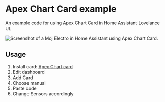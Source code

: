 # Apex Chart Card example
An example code for using Apex Chart Card in Home Assistant Lovelance UI.

![Screenshot of a Moj Electro in Home Assistant using Apex Chart Card.](https://github.com/frlequ/homeassistant-moj_elektro/blob/main/assets/energy.jpg)

## Usage
1. Install card: [Apex Chart card](https://github.com/RomRider/apexcharts-card)
1. Edit dashboard
2. Add Card
3. Choose manual
4. Paste code
5. Change Sensors accordingly


